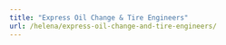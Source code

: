 ```yaml
---
title: "Express Oil Change & Tire Engineers"
url: /helena/express-oil-change-and-tire-engineers/
---
```

